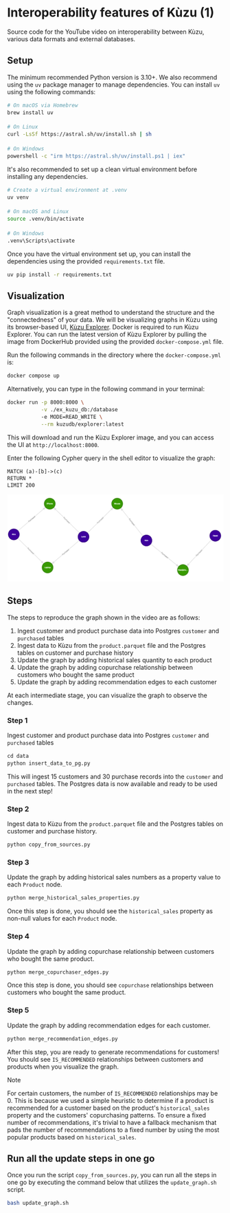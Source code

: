 # Interoperability features of Kùzu (1)

Source code for the YouTube video on interoperability between Kùzu, various data formats and
external databases.

## Setup

The minimum recommended Python version is 3.10+. We also recommend using the `uv` package manager
to manage dependencies. You can install `uv` using the following commands:

```bash
# On macOS via Homebrew
brew install uv

# On Linux
curl -LsSf https://astral.sh/uv/install.sh | sh

# On Windows
powershell -c "irm https://astral.sh/uv/install.ps1 | iex"
```

It's also recommended to set up a clean virtual environment before installing any dependencies.

```bash
# Create a virtual environment at .venv
uv venv

# On macOS and Linux
source .venv/bin/activate

# On Windows
.venv\Scripts\activate
```

Once you have the virtual environment set up, you can install the dependencies using
the provided `requirements.txt` file.

```bash
uv pip install -r requirements.txt
```

## Visualization

Graph visualization is a great method to understand the structure and the "connectedness" of your data.
We will be visualizing graphs in Kùzu using its browser-based UI,
[Kùzu Explorer](https://docs.kuzudb.com/visualization/). Docker is required to run Kùzu Explorer.
You can run the latest version of Kùzu Explorer by pulling the image from DockerHub provided using
the provided `docker-compose.yml` file.

Run the following commands in the directory where the `docker-compose.yml` is:

```bash
docker compose up
```

Alternatively, you can type in the following command in your terminal:

```bash
docker run -p 8000:8000 \
           -v ./ex_kuzu_db:/database
           -e MODE=READ_WRITE \
           --rm kuzudb/explorer:latest
```

This will download and run the Kùzu Explorer image, and you can access the UI at `http://localhost:8000`.

Enter the following Cypher query in the shell editor to visualize the graph:

```cypher
MATCH (a)-[b]->(c)
RETURN *
LIMIT 200
```

![](./assets/person_product_graph.png)

## Steps

The steps to reproduce the graph shown in the video are as follows:

1. Ingest customer and product purchase data into Postgres `customer` and `purchased` tables
2. Ingest data to Kùzu from the `product.parquet` file and the Postgres tables on customer and
purchase history
3. Update the graph by adding historical sales quantity to each product
4. Update the graph by adding copurchase relationship between customers who bought the same product
5. Update the graph by adding recommendation edges to each customer

At each intermediate stage, you can visualize the graph to observe the changes.

### Step 1

Ingest customer and product purchase data into Postgres `customer` and `purchased` tables

```python
cd data
python insert_data_to_pg.py
```

This will ingest 15 customers and 30 purchase records into the `customer` and `purchased` tables.
The Postgres data is now available and ready to be used in the next step!

### Step 2

Ingest data to Kùzu from the `product.parquet` file and the Postgres tables on customer and
purchase history.

```python
python copy_from_sources.py
```

### Step 3

Update the graph by adding historical sales numbers as a property value to each `Product` node.

```python
python merge_historical_sales_properties.py
```

Once this step is done, you should see the `historical_sales` property as non-null values for each
`Product` node.

### Step 4

Update the graph by adding copurchase relationship between customers who bought the same product.

```python
python merge_copurchaser_edges.py
```

Once this step is done, you should see `copurchase` relationships between customers who bought
the same product.

### Step 5

Update the graph by adding recommendation edges for each customer.

```python
python merge_recommendation_edges.py
```

After this step, you are ready to generate recommendations for customers! You should see
`IS_RECOMMENDED` relationships between customers and products when you visualize the graph.

> [!NOTE]
> For certain customers, the number of `IS_RECOMMENDED` relationships may be 0. This is because
> we used a simple heuristic to determine if a product is recommended for a customer based on
> the product's `historical_sales` property and the customers' copurchasing patterns. To ensure
> a fixed number of recommendations, it's trivial to have a fallback mechanism that pads the number
> of recommendations to a fixed number by using the most popular products based on `historical_sales`.

## Run all the update steps in one go

Once you run the script `copy_from_sources.py`, you can run all the steps in one go by executing
the command below that utilizes the `update_graph.sh` script.

```bash
bash update_graph.sh
```
